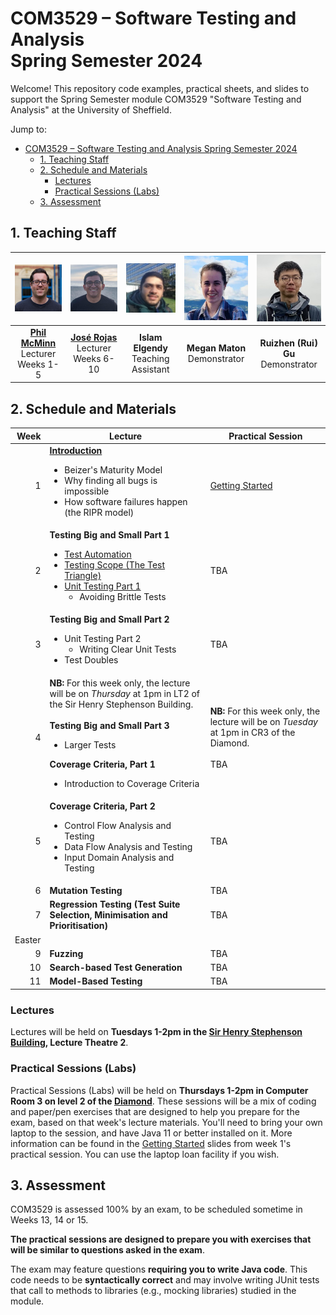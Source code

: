 # COM3529 – Software Testing and Analysis <br /> Spring Semester 2024

Welcome! This repository code examples, practical sheets, and slides to support the Spring Semester module COM3529 "Software Testing and Analysis" at the University of Sheffield.

Jump to:
- [COM3529 – Software Testing and Analysis  Spring Semester 2024](#com3529-software-testing-and-analysis--spring-semester-2024)
  - [1. Teaching Staff](#1-teaching-staff)
  - [2. Schedule and Materials](#2-schedule-and-materials)
    - [Lectures](#lectures)
    - [Practical Sessions (Labs)](#practical-sessions-labs)
  - [3. Assessment](#3-assessment)

## 1. Teaching Staff

  |<img src="misc/images/phil.jpg" width="150"/> | <img src="misc/images/jose.jpg" width="150"/> | <img src="misc/images/islam.jpg" width="150"/> | <img src="misc/images/megan.jpg" width="150"/> | <img src="misc/images/rui.jpg" width="150"/> |
  |:-:|:-:|:-:|:-:|:-:|
  | **[Phil McMinn](https://mcminn.info)** <br /> Lecturer <br /> Weeks 1-5 | **[José Rojas](https://jmrojas.github.io)** <br /> Lecturer <br /> Weeks 6-10 | **Islam Elgendy** <br /> Teaching Assistant | **Megan Maton** <br /> Demonstrator | **Ruizhen (Rui) Gu** <br /> Demonstrator|

## 2. Schedule and Materials

| Week | Lecture | Practical Session |
|-:|-|-|
|1 | **[Introduction](week1/1-introduction.pdf)**<ul><li>Beizer's Maturity Model</li><li>Why finding all bugs is impossible</li><li>How software failures happen (the RIPR model)</li></ul>| [Getting Started](week1/practical-session-background-information.pdf) |
|2 | **Testing Big and Small Part 1**<ul><li>[Test Automation](week2/2-test-automation.pdf)</li><li>[Testing Scope (The Test Triangle)](week2/3-test-scope.pdf)</li><li>[Unit Testing Part 1](week2/4-1-unit-testing-part-1.pdf)<ul><li>Avoiding Brittle Tests</li></ul></li></ul> | TBA | 
|3 | **Testing Big and Small Part 2**<ul><li>Unit Testing Part 2<ul><li>Writing Clear Unit Tests</li></ul><li>Test Doubles</li></ul> | TBA | 
|4 | **NB:** For this week only, the lecture will be on *Thursday* at 1pm in LT2 of the Sir Henry Stephenson Building. <br /> <br /> **Testing Big and Small Part 3**<ul><li>Larger Tests</li></ul>**Coverage Criteria, Part 1**<ul><li>Introduction to Coverage Criteria</li></ul> | **NB:** For this week only, the lecture will be on *Tuesday* at 1pm in CR3 of the Diamond. <br /> <br /> TBA |
|5 | **Coverage Criteria, Part 2**<ul><li>Control Flow Analysis and Testing</li><li>Data Flow Analysis and Testing</li><li>Input Domain Analysis and Testing</li></ul> | TBA |
|6 | **Mutation Testing** | TBA |
|7 | **Regression Testing (Test Suite Selection, Minimisation and Prioritisation)** | TBA |
|Easter| | |
|9 | **Fuzzing** | TBA |
|10| **Search-based Test Generation** | TBA |
|11| **Model-Based Testing** | TBA |

### Lectures

Lectures will be held on **Tuesdays 1-2pm in the [Sir Henry Stephenson Building](https://www.sheffield.ac.uk/acse/department/facilities/sir-henry-stephenson-building), Lecture Theatre 2**. 

### Practical Sessions (Labs)

Practical Sessions (Labs) will be held on **Thursdays 1-2pm in Computer Room 3 on level 2 of the [Diamond](https://www.sheffield.ac.uk/engineering/diamond-engineering/floor-plans)**. These sessions will be a mix of coding and paper/pen exercises that are designed to help you prepare for the exam, based on that week's lecture materials. You'll need to bring your own laptop to the session, and have Java 11 or better installed on it. More information can be found in the [Getting Started](week1/practical-session-background-information.pdf) slides from week 1's practical session. You can use the laptop loan facility if you wish.


## 3. Assessment

COM3529 is assessed 100% by an exam, to be scheduled sometime in Weeks 13, 14 or 15.

**The practical sessions are designed to prepare you with exercises that will be similar to questions asked in the exam**. 

The exam may feature questions **requiring you to write Java code**. This code
needs to be **syntactically correct** and may involve writing JUnit tests that
call to methods to libraries (e.g., mocking libraries) studied in the module. 


